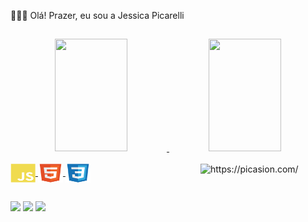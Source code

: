 🙂🌺🤍 Olá! Prazer, eu sou a Jessica Picarelli 
##

<div align="center">
  <a href="https://github.com/jessicapicarelli">
  <img height="180em" width="48%" src="https://github-readme-stats.vercel.app/api?username=jessicapicarelli&show_icons=true&theme=moltack&include_all_commits=true&count_private=true"/>
  <img height="180em" width="48%" src="https://github-readme-stats.vercel.app/api/top-langs/?username=jessicapicarelli&layout=compact&langs_count=7&theme=moltack"/>
</div>

<div style="display: inline_block"><br>
  <img align="center" alt="Rafa-Js" height="30" width="40" src="https://raw.githubusercontent.com/devicons/devicon/master/icons/javascript/javascript-plain.svg">
  <img align="center" alt="Rafa-HTML" height="30" width="40" src="https://raw.githubusercontent.com/devicons/devicon/master/icons/html5/html5-original.svg">
  <img align="center" alt="Rafa-CSS" height="30" width="40" src="https://raw.githubusercontent.com/devicons/devicon/master/icons/css3/css3-original.svg">
  <a href="https://picasion.com/"><img src="https://i.picasion.com/pic92/11e1805c36700edd0bd35a9409922b5d.gif" align="right" width="200" height="200" style="border-    radius:50px;" alt="https://picasion.com/" /></a><br />
</div>

##

<div> 
  <a href="https://instagram.com/jessicapicarelli" target="_blank"><img src="https://img.shields.io/badge/-Instagram-%23E4405F?style=for-the-badge&logo=instagram&logoColor=white" target="_blank"></a>
  <a href="https://br.linkedin.com/in/jessica-picarelli-4675ab224" target="_blank"><img src="https://img.shields.io/badge/-LinkedIn-%230077B5?style=for-the-badge&logo=linkedin&logoColor=white" target="_blank"></a>
  <a href = "mailto:jessicapicarelli@hotmail.com"><img src="https://img.shields.io/badge/-Gmail-%23333?style=for-the-badge&logo=gmail&logoColor=white" target="_blank"></a>   
</div>

